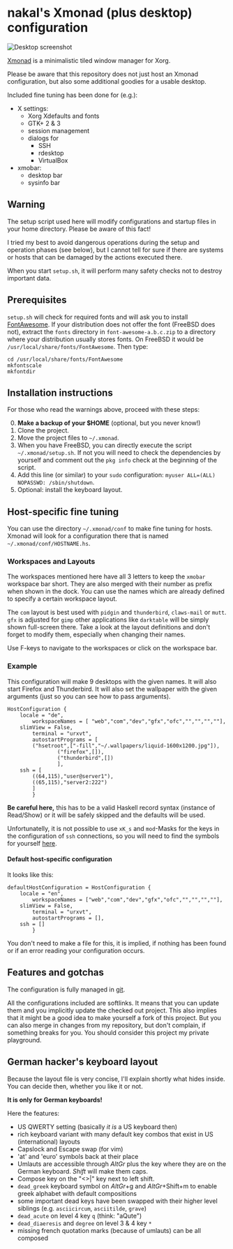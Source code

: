 # nakal's Xmonad (plus desktop) configuration

![Desktop screenshot](http://www.sugioarto.com/img/xmonad-screenshot.png)

[Xmonad](http://xmonad.org/) is a minimalistic tiled window manager for Xorg.

Please be aware that this repository does not just host an Xmonad
configuration, but also some additional goodies for a usable desktop.

Included fine tuning has been done for (e.g.):

* X settings:
	* Xorg Xdefaults and fonts
	* GTK+ 2 & 3
	* session management
	* dialogs for
		* SSH
		* rdesktop
		* VirtualBox
* xmobar:
	* desktop bar
	* sysinfo bar

## Warning

The setup script used here will modify configurations and startup files
in your home directory. Please be aware of this fact!

I tried my best to avoid dangerous operations during the setup and operation
phases (see below), but I cannot tell for sure if there are systems or hosts
that can be damaged by the actions executed there.

When you start `setup.sh`, it will perform many safety checks not to destroy
important data.

## Prerequisites

`setup.sh` will check for required fonts and will ask you to install
[FontAwesome](http://fontawesome.io/). If your distribution does not offer the
font (FreeBSD does not), extract the `fonts` directory in
`font-awesome-a.b.c.zip` to a directory where your distribution usually
stores fonts. On FreeBSD it would be `/usr/local/share/fonts/FontAwesome`.
Then type:
```
cd /usr/local/share/fonts/FontAwesome
mkfontscale
mkfontdir
```

## Installation instructions

For those who read the warnings above, proceed with these steps:

0. **Make a backup of your $HOME** (optional, but you never know!)
1. Clone the project.
2. Move the project files to `~/.xmonad`.
3. When you have FreeBSD, you can directly execute the script
   `~/.xmonad/setup.sh`. If not you will need
   to check the dependencies by yourself and comment out the
   `pkg info` check at the beginning of the script.
4. Add this line (or similar) to your `sudo` configuration: `myuser ALL=(ALL) NOPASSWD: /sbin/shutdown`.
5. Optional: install the keyboard layout.

## Host-specific fine tuning

You can use the directory `~/.xmonad/conf` to make fine tuning for hosts.
Xmonad will look for a configuration there that is named
`~/.xmonad/conf/HOSTNAME.hs`.

### Workspaces and Layouts

The workspaces mentioned here have all 3 letters to keep the `xmobar` workspace
bar short. They are also merged with their number as prefix when shown in the
dock.  You can use the names which are already defined to specify a certain
workspace layout.

The `com` layout is best used with `pidgin` and `thunderbird`, `claws-mail` or
`mutt`. `gfx` is adjusted for `gimp` other applications like `darktable` will
be simply shown full-screen there. Take a look at the layout definitions and
don't forget to modify them, especially when changing their names.

Use F-keys to navigate to the workspaces or click on the workspace bar.

### Example

This configuration will make 9 desktops with the given names.  It will also
start Firefox and Thunderbird. It will also set the wallpaper with the given
arguments (just so you can see how to pass arguments).

```
HostConfiguration {
	locale = "de",
        workspaceNames = [ "web","com","dev","gfx","ofc","","","",""],
	slimView = False,
        terminal = "urxvt",
        autostartPrograms = [
		("hsetroot",["-fill","~/.wallpapers/liquid-1600x1200.jpg"]),
                ("firefox",[]),
                ("thunderbird",[])
                ],
	ssh = [
		((64,115),"user@server1"),
		((65,115),"server2:222")
		]
        }
```

**Be careful here,** this has to be a valid Haskell record syntax (instance of
Read/Show) or it will be safely skipped and the defaults will be used.

Unfortunatelly, it is not possible to use `xK_s` and `mod`-Masks for
the keys in the configuration of `ssh` connections, so you will need to find the symbols
for yourself [here](http://xmonad.org/xmonad-docs/X11/src/Graphics-X11-Types.html).

#### Default host-specific configuration

It looks like this:
```
defaultHostConfiguration = HostConfiguration {
	locale = "en",
        workspaceNames = ["web","com","dev","gfx","ofc","","","",""],
	slimView = False,
        terminal = "urxvt",
        autostartPrograms = [],
	ssh = []
        }
```

You don't need to make a file for this, it is implied, if nothing has been
found or if an error reading your configuration occurs.

## Features and gotchas

The configuration is fully managed in [git](http://git-scm.com).

All the configurations included are softlinks. It means that you can update
them and you implicitly update the checked out project. This also implies
that it might be a good idea to make yourself a fork of this project. But
you can also merge in changes from my repository, but don't complain, if
something breaks for you. You should consider this project my private
playground.

## German hacker's keyboard layout

Because the layout file is very concise, I'll explain shortly what hides
inside. You can decide then, whether you like it or not.

**It is only for German keyboards!**

Here the features:

* US QWERTY setting (basically *it is* a US keyboard then)
* rich keyboard variant with many default key combos
	that exist in US (international) layouts
* Capslock and Escape swap (for vim)
* 'at' and 'euro' symbols back at their place
* Umlauts are accessible through *AltGr* plus the key where they are on the
	German keyboard. *Shift* will make them caps.
* Compose key on the "<>|" key next to left shift.
* `dead_greek` keyboard symbol on *AltGr*+g and *AltGr*+Shift+m
	to enable greek alphabet with default compositions
* some important dead keys have been swapped with their higher level siblings
	(e.g. `asciicircum`, `asciitilde`, `grave`)
* `dead_acute` on level 4 key `q` (think: "aQute")
* `dead_diaeresis` and `degree` on level 3 & 4 key `*`
* missing french quotation marks (because of umlauts) can be all composed
